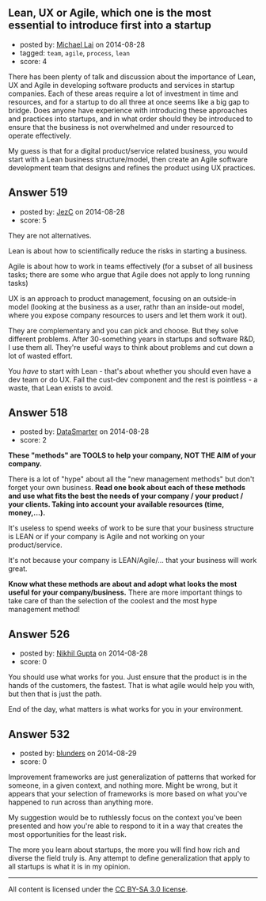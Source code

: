 ## Lean, UX or Agile, which one is the most essential to introduce first into a startup

- posted by: [Michael Lai](https://stackexchange.com/users/213864/michael-lai) on 2014-08-28
- tagged: `team`, `agile`, `process`, `lean`
- score: 4

There has been plenty of talk and discussion about the importance of Lean, UX and Agile in developing software products and services in startup companies. Each of these areas require a lot of investment in time and resources, and for a startup to do all three at once seems like a big gap to bridge. Does anyone have experience with introducing these approaches and practices into startups, and in what order should they be introduced to ensure that the business is not overwhelmed and under resourced to operate effectively.

My guess is that for a digital product/service related business, you would start with a Lean business structure/model, then create an Agile software development team that designs and refines the product using UX practices.


## Answer 519

- posted by: [JezC](https://stackexchange.com/users/87431/jezc) on 2014-08-28
- score: 5

They are not alternatives. 

Lean is about how to scientifically reduce the risks in starting a business.

Agile is about how to work in teams effectively (for a subset of all business tasks; there are some who argue that Agile does not apply to long running tasks)

UX is an approach to product management, focusing on an outside-in model (looking at the business as a user, rathr than an inside-out model, where you expose company resources to users and let them work it out).

They are complementary and you can pick and choose. But they solve different problems. After 30-something years in startups and software R&D, I use them all. They're useful ways to think about problems and  cut down a lot of wasted effort.

You *have* to start with Lean - that's about whether you should even have a dev team or do UX. Fail the cust-dev component and the rest is pointless - a waste, that Lean exists to avoid.



## Answer 518

- posted by: [DataSmarter](https://stackexchange.com/users/3128474/datasmarter) on 2014-08-28
- score: 2

**These "methods" are TOOLS to help your company, NOT THE AIM of your company.**

There is a lot of "hype" about all the "new management methods" but don't forget your own business. **Read one book about each of these methods and use what fits the best the needs of your company / your product / your clients. Taking into account your available resources (time, money,...).**

It's useless to spend weeks of work to be sure that your business structure is LEAN or if your company is Agile and not working on your product/service.

It's not because your company is LEAN/Agile/... that your business will work great.

**Know what these methods are about and adopt what looks the most useful for your company/business.** There are more important things to take care of than the selection of the coolest and the most hype management method! 
  


## Answer 526

- posted by: [Nikhil Gupta](https://stackexchange.com/users/2634812/nikhil-gupta) on 2014-08-28
- score: 0

You should use what works for you. Just ensure that the product is in the hands of the customers, the fastest. That is what agile would help you with, but then that is just the path.

End of the day, what matters is what works for you in your environment.


## Answer 532

- posted by: [blunders](https://stackexchange.com/users/216182/blunders) on 2014-08-29
- score: 0

Improvement frameworks are just generalization of patterns that worked for someone, in a given context, and nothing more. Might be wrong, but it appears that your selection of frameworks is more based on what you've happened to run across than anything more.

My suggestion would be to ruthlessly focus on the context you've been presented and how you're able to respond to it in a way that creates the most opportunities for the least risk.

The more you learn about startups, the more you will find how rich and diverse the field truly is. Any attempt to define generalization that apply to all startups is what it is in my opinion.




---

All content is licensed under the [CC BY-SA 3.0 license](https://creativecommons.org/licenses/by-sa/3.0/).
